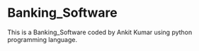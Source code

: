 # Banking_Software
This is a Banking_Software coded by Ankit Kumar using python programming language.
